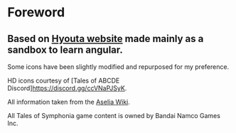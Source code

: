 # Foreword
Based on [Hyouta website](https://hyouta.com/vesperia/index.php) made mainly as a sandbox to learn angular.
---
Some icons have been slightly modified and repurposed for my preference.

HD icons courtesy of [Tales of ABCDE Discord]https://discord.gg/ccVNaPJSyK.

All information taken from the [Aselia Wiki](https://aselia.fandom.com/).

All Tales of Symphonia game content is owned by Bandai Namco Games Inc.
